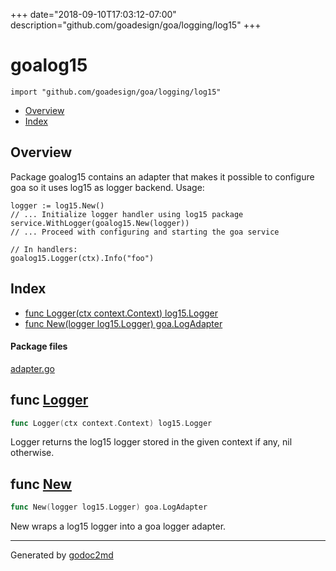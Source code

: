 +++
date="2018-09-10T17:03:12-07:00"
description="github.com/goadesign/goa/logging/log15"
+++


# goalog15
`import "github.com/goadesign/goa/logging/log15"`

* [Overview](#pkg-overview)
* [Index](#pkg-index)

## <a name="pkg-overview">Overview</a>
Package goalog15 contains an adapter that makes it possible to configure goa so it uses log15
as logger backend.
Usage:


	logger := log15.New()
	// ... Initialize logger handler using log15 package
	service.WithLogger(goalog15.New(logger))
	// ... Proceed with configuring and starting the goa service
	
	// In handlers:
	goalog15.Logger(ctx).Info("foo")




## <a name="pkg-index">Index</a>
* [func Logger(ctx context.Context) log15.Logger](#Logger)
* [func New(logger log15.Logger) goa.LogAdapter](#New)


#### <a name="pkg-files">Package files</a>
[adapter.go](/src/github.com/goadesign/goa/logging/log15/adapter.go) 





## <a name="Logger">func</a> [Logger](/src/target/adapter.go?s=791:836#L34)
``` go
func Logger(ctx context.Context) log15.Logger
```
Logger returns the log15 logger stored in the given context if any, nil otherwise.



## <a name="New">func</a> [New](/src/target/adapter.go?s=622:666#L29)
``` go
func New(logger log15.Logger) goa.LogAdapter
```
New wraps a log15 logger into a goa logger adapter.








- - -
Generated by [godoc2md](https://godoc.org/github.com/davecheney/godoc2md)
